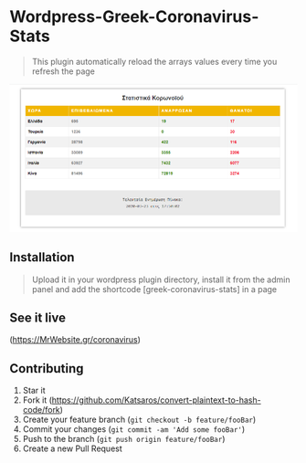 # Wordpress-Greek-Coronavirus-Stats
> This plugin automatically reload the arrays values every time you refresh the page<br>

![](sample.png)

## Installation
> Upload it in your wordpress plugin directory, install it from the admin panel and add the shortcode [greek-coronavirus-stats] in a page

## See it live
(<https://MrWebsite.gr/coronavirus>)

## Contributing
1. Star it
2. Fork it (<https://github.com/Katsaros/convert-plaintext-to-hash-code/fork>)
3. Create your feature branch (`git checkout -b feature/fooBar`)
4. Commit your changes (`git commit -am 'Add some fooBar'`)
5. Push to the branch (`git push origin feature/fooBar`)
6. Create a new Pull Request
